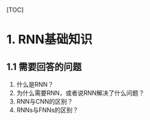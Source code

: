 [TOC]

# 1. RNN基础知识

## 1.1 需要回答的问题

1. 什么是RNN？
2. 为什么需要RNN，或者说RNN解决了什么问题？
3. RNN与CNN的区别？
4. RNNs与FNNs的区别？
